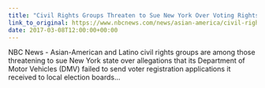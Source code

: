 ```yaml
---
title: "Civil Rights Groups Threaten to Sue New York Over Voting Rights Violations"
link_to_original: https://www.nbcnews.com/news/asian-america/civil-rights-groups-threaten-sue-new-york-over-voting-rights-n730891  
date: 2017-03-08T12:00:00+00:00
---
```

  
NBC News - Asian-American and Latino civil rights groups are among those threatening to sue New York state over allegations that its Department of Motor Vehicles (DMV) failed to send voter registration applications it received to local election boards...  



